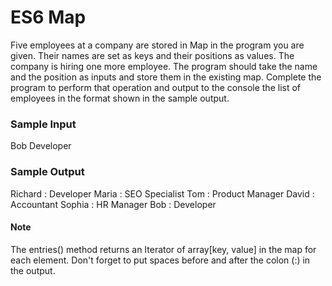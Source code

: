 # ES6 Map 

Five employees at a company are stored in Map in the program you are given. Their names are set as keys and their positions as values. The company is hiring one more employee. The program should take the name and the position as inputs and store them in the existing map.
Complete the program to perform that operation and output to the console the list of employees in the format shown in the sample output.

### Sample Input
Bob
Developer

### Sample Output
Richard : Developer
Maria : SEO Specialist
Tom : Product Manager
David : Accountant
Sophia : HR Manager
Bob : Developer

#### Note 

The entries() method returns an Iterator of array[key, value] in the map for each element.
Don't forget to put spaces before and after the colon (:) in the output.